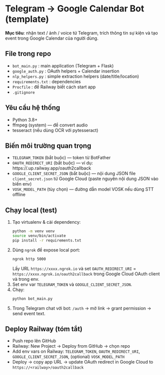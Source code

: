 # Telegram → Google Calendar Bot (template)

**Mục tiêu**: nhận text / ảnh / voice từ Telegram, trích thông tin sự kiện và tạo event trong Google Calendar của người dùng.

## File trong repo
- `bot_main.py` : main application (Telegram + Flask)
- `google_auth.py` : OAuth helpers + Calendar insertion
- `nlp_helpers.py` : simple extraction helpers (date/title/location)
- `requirements.txt` : dependencies
- `Procfile` : để Railway biết cách start app
- `.gitignore`

## Yêu cầu hệ thống
- Python 3.8+
- ffmpeg (system) — để convert audio
- tesseract (nếu dùng OCR với pytesseract)

## Biến môi trường quan trọng
- `TELEGRAM_TOKEN` (bắt buộc) — token từ BotFather
- `OAUTH_REDIRECT_URI` (bắt buộc) — ví dụ: https://<your-railway>.up.railway.app/oauth2callback
- `GOOGLE_CLIENT_SECRET_JSON` (bắt buộc) — nội dung JSON file `client_secret.json` từ Google Cloud (paste nguyên nội dung JSON vào biến env)
- `VOSK_MODEL_PATH` (tùy chọn) — đường dẫn model VOSK nếu dùng STT offline

## Chạy local (test)
1. Tạo virtualenv & cài dependency:
   ```bash
   python -m venv venv
   source venv/bin/activate
   pip install -r requirements.txt
   ```
2. Dùng `ngrok` để expose local port:
   ```bash
   ngrok http 5000
   ```
   Lấy URL `https://xxxx.ngrok.io` và set `OAUTH_REDIRECT_URI` = `https://xxxx.ngrok.io/oauth2callback` trong Google Cloud OAuth client và trong env.
3. Set env var `TELEGRAM_TOKEN` và `GOOGLE_CLIENT_SECRET_JSON`.
4. Chạy:
   ```bash
   python bot_main.py
   ```
5. Trong Telegram chat với bot: `/auth` → mở link → grant permission → send event text.

## Deploy Railway (tóm tắt)
- Push repo lên GitHub
- Railway: New Project → Deploy from GitHub → chọn repo
- Add env vars on Railway: `TELEGRAM_TOKEN`, `OAUTH_REDIRECT_URI`, `GOOGLE_CLIENT_SECRET_JSON`, (optional) `VOSK_MODEL_PATH`
- Deploy → copy app URL → update OAuth redirect in Google Cloud to `https://<railway>/oauth2callback`
